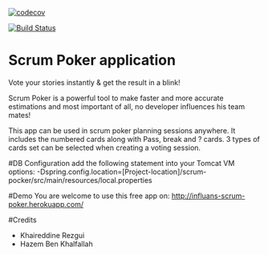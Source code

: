 [![codecov](https://codecov.io/gh/Hazem-Ben-Khalfallah/scrum_poker/branch/master/graph/badge.svg)](https://codecov.io/gh/Hazem-Ben-Khalfallah/scrum_poker)

[![Build Status](https://travis-ci.org/Hazem-Ben-Khalfallah/scrum_poker.svg?branch=master)](https://travis-ci.org/Hazem-Ben-Khalfallah/scrum_poker)

# Scrum Poker application
Vote your stories instantly & get the result in a blink!

Scrum Poker is a powerful tool to make faster and more accurate estimations and most important of all, no developer influences his team mates!

This app can be used in scrum poker planning sessions anywhere. It includes the numbered cards along with Pass, break and ? cards. 3 types of cards set can be selected when creating a voting session.

#DB Configuration
add the following statement into your Tomcat VM options:
-Dspring.config.location=[Project-location]/scrum-pocker/src/main/resources/local.properties

#Demo
You are welcome to use this free app on: 
http://influans-scrum-poker.herokuapp.com/

#Credits
- Khaireddine Rezgui
- Hazem Ben Khalfallah
